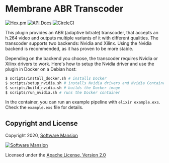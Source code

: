 # Membrane ABR Transcoder

[![Hex.pm](https://img.shields.io/hexpm/v/membrane_abr_transcoder_plugin.svg)](https://hex.pm/packages/membrane_abr_transcoder_plugin)
[![API Docs](https://img.shields.io/badge/api-docs-yellow.svg?style=flat)](https://hexdocs.pm/membrane_abr_transcoder_plugin)
[![CircleCI](https://circleci.com/gh/membraneframework/membrane_abr_transcoder_plugin.svg?style=svg)](https://circleci.com/gh/membraneframework/membrane_abr_transcoder_plugin)

This plugin provides an ABR (adaptive bitrate) transcoder, that accepts an h.264 video and outputs multiple variants of it with different qualities.
The transcoder supports two backends: Nvidia and Xilinx. Using the Nvidia backend is recommended, as it has proven to be more stable.

Depending on the backend you choose, the transcoder requires Nvidia or Xilinx drivers to work.
Here's how to setup the Nvidia driver and use the plugin in Docker on a Debian host:
```bash
$ scripts/install_docker.sh # installs Docker
$ scripts/setup_nvidia.sh # installs Nvidia drivers and Nvidia Container Toolkit
$ scripts/build_nvidia.sh # builds the Docker image
$ scripts/run_nvidia.sh # runs the Docker container
```

In the container, you can run an example pipeline with `elixir example.exs`. Check the `example.exs` file for details.

## Copyright and License

Copyright 2020, [Software Mansion](https://swmansion.com/?utm_source=git&utm_medium=readme&utm_campaign=membrane_abr_transcoder_plugin)

[![Software Mansion](https://logo.swmansion.com/logo?color=white&variant=desktop&width=200&tag=membrane-github)](https://swmansion.com/?utm_source=git&utm_medium=readme&utm_campaign=membrane_abr_transcoder_plugin)

Licensed under the [Apache License, Version 2.0](LICENSE)
